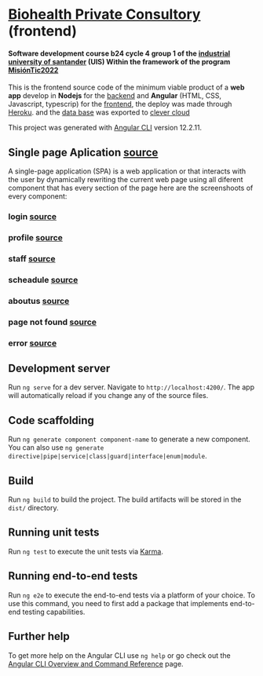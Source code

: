 # [Biohealth Private Consultory](https://github.com/DLesmes/biohealth_frontend/blob/main/README.md) (frontend)
#### Software development course b24 cycle 4 group 1 of the [industrial university of santander](https://lms.uis.edu.co/) (UIS) Within the framework of the program [MisiónTic2022](https://www.misiontic2022.gov.co/portal/)

This is the frontend source code of the minimum viable product of a **web app** develop in **Nodejs** for the [backend](https://github.com/DLesmes/biohealth_backend/blob/main/README.md) and **Angular** (HTML, CSS, Javascript, typescrip) for the [frontend](https://github.com/DLesmes/biohealth_frontend/blob/main/README.md), the deploy was made through [Heroku](http://biohealth-b24-g01-frontend.herokuapp.com/). and the [data base](https://github.com/DLesmes/biohealth_backend/blob/main/biohealthDataBase.sql) was exported to [clever cloud](https://www.clever-cloud.com/)

This project was generated with [Angular CLI](https://github.com/angular/angular-cli) version 12.2.11.

## Single page Aplication [source](http://biohealth-b24-g01-frontend.herokuapp.com/)

 A single-page application (SPA) is a web application or that interacts with the user by dynamically rewriting the current web page using all diferent component that has every section of the page here are the screenshoots of every component:
 
 ### login [source](https://github.com/DLesmes/biohealth_frontend/blob/main/src/app/components/contacto/contacto.component.html)
 ### profile [source](https://github.com/DLesmes/biohealth_frontend/blob/main/src/app/components/perfil/perfil.component.html)
 ### staff [source](https://github.com/DLesmes/biohealth_frontend/blob/main/src/app/components/listar-medicos/listar-medicos.component.html)
 ### scheadule [source](https://github.com/DLesmes/biohealth_frontend/blob/main/src/app/components/listar-citas/listar-citas.component.html)
 ### aboutus [source](https://github.com/DLesmes/biohealth_frontend/blob/main/src/app/components/contacto/contacto.component.html)
 ### page not found [source](https://github.com/DLesmes/biohealth_frontend/blob/main/src/app/components/not-found/not-found.component.html)
 ### error [source](https://github.com/DLesmes/biohealth_frontend/blob/main/src/app/components/error/error.component.html)

## Development server

Run `ng serve` for a dev server. Navigate to `http://localhost:4200/`. The app will automatically reload if you change any of the source files.

## Code scaffolding

Run `ng generate component component-name` to generate a new component. You can also use `ng generate directive|pipe|service|class|guard|interface|enum|module`.

## Build

Run `ng build` to build the project. The build artifacts will be stored in the `dist/` directory.

## Running unit tests

Run `ng test` to execute the unit tests via [Karma](https://karma-runner.github.io).

## Running end-to-end tests

Run `ng e2e` to execute the end-to-end tests via a platform of your choice. To use this command, you need to first add a package that implements end-to-end testing capabilities.

## Further help

To get more help on the Angular CLI use `ng help` or go check out the [Angular CLI Overview and Command Reference](https://angular.io/cli) page.
